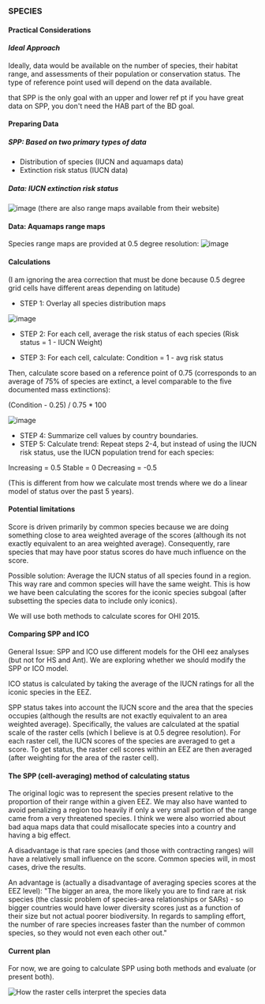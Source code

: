 ### **SPECIES**
#### Practical Considerations

#### *Ideal Approach*

Ideally, data would be available on the number of species, their habitat range, and assessments of their population or conservation status. The type of reference point used will depend on the data available.

<!---Note from GitHub Issue #406-->

that SPP is the only goal with an upper and lower ref pt
if you have great data on SPP, you don't need the HAB part of the BD goal.

<!---Summary of Mel's notes from #366--->

#### Preparing Data

##### SPP: Based on two primary types of data
* Distribution of species (IUCN and aquamaps data)
* Extinction risk status (IUCN data)

##### Data: IUCN extinction risk status
![image](https://cloud.githubusercontent.com/assets/5685517/7187757/bb6e1fe2-e427-11e4-819f-2cd8f3df6a67.png)
(there are also range maps available from their website)

#### Data: Aquamaps range maps
Species range maps are provided at 0.5 degree resolution:
![image](https://cloud.githubusercontent.com/assets/5685517/7187777/de90fbde-e427-11e4-8463-195b4932ec27.png)

#### Calculations
(I am ignoring the area correction that must be done because 0.5 degree grid cells have different areas depending on latitude)

* STEP 1: Overlay all species distribution maps

![image](https://cloud.githubusercontent.com/assets/5685517/7210756/6c5a57ee-e509-11e4-87c9-01e74fc1594e.png)

* STEP 2: For each cell, average the risk status of each species (Risk status = 1 - IUCN Weight)

* STEP 3: For each cell, calculate:
Condition = 1 - avg risk status

Then, calculate score based on a reference point of 0.75 (corresponds to an average of 75% of species are extinct, a level comparable to the five documented mass extinctions):

(Condition - 0.25) / 0.75 * 100

![image](https://cloud.githubusercontent.com/assets/5685517/7210872/4ef14d9c-e50a-11e4-8366-26bc5e4a888a.png)

* STEP 4: Summarize cell values by country boundaries.
* STEP 5: Calculate trend: Repeat steps 2-4, but instead of using the IUCN risk status, use the IUCN population trend for each species:

Increasing = 0.5
Stable = 0
Decreasing = -0.5

(This is different from how we calculate most trends where we do a linear model of status over the past 5 years).

#### Potential limitations

Score is driven primarily by common species because we are doing something close to area weighted average of the scores (although its not exactly equivalent to an area weighted average).  Consequently, rare species that may have poor status scores do have much influence on the score.

Possible solution: Average the IUCN status of all species found in a region.  This way rare and common species will have the same weight.  This is how we have been calculating the scores for the iconic species subgoal (after subsetting the species data to include only iconics).

We will use both methods to calculate scores for OHI 2015.

#### Comparing SPP and ICO

General Issue: SPP and ICO use different models for the OHI eez analyses (but not for HS and Ant).  We are exploring whether we should modify the SPP or ICO model.

ICO status is calculated by taking the average of the IUCN ratings for all the iconic species in the EEZ.  

SPP status takes into account the IUCN score and the area that the species occupies (although the results are not exactly equivalent to an area weighted average).  Specifically, the values are calculated at the spatial scale of the raster cells (which I believe is at 0.5 degree resolution).  For each raster cell, the IUCN scores of the species are averaged to get a score. To get status, the raster cell scores within an EEZ are then averaged (after weighting for the area of the raster cell).  

#### The SPP (cell-averaging) method of calculating status

The original logic was to represent the species present relative to the proportion of their range within a given EEZ.  We may also have wanted to avoid penalizing a region too heavily if only a very small portion of the range came from a very threatened species.  I think we were also worried about bad aqua maps data that could misallocate species into a country and having a big effect.

A disadvantage is that rare species (and those with contracting ranges) will have a relatively small influence on the score.  Common species will, in most cases, drive the results.

An advantage is (actually a disadvantage of averaging species scores at the EEZ level): "The bigger an area, the more likely you are to find rare at risk species (the classic problem of species-area relationships or SARs) - so bigger countries would have lower diversity scores just as a function of their size but not actual poorer biodiversity. In regards to sampling effort, the number of rare species increases faster than the number of common species, so they would not even each other out."

#### Current plan

For now, we are going to calculate SPP using both methods and evaluate (or present both).  

![How the raster cells interpret the species data](https://cloud.githubusercontent.com/assets/10619388/7287365/c41926a6-e908-11e4-8cfb-db2b85cecd38.png)
